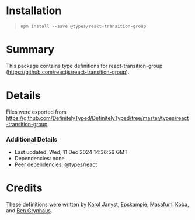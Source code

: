 # Installation
> `npm install --save @types/react-transition-group`

# Summary
This package contains type definitions for react-transition-group (https://github.com/reactjs/react-transition-group).

# Details
Files were exported from https://github.com/DefinitelyTyped/DefinitelyTyped/tree/master/types/react-transition-group.

### Additional Details
 * Last updated: Wed, 11 Dec 2024 14:36:56 GMT
 * Dependencies: none
 * Peer dependencies: [@types/react](https://npmjs.com/package/@types/react)

# Credits
These definitions were written by [Karol Janyst](https://github.com/LKay), [Epskampie](https://github.com/Epskampie), [Masafumi Koba](https://github.com/ybiquitous), and [Ben Grynhaus](https://github.com/bengry).
